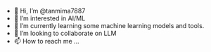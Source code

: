 - 👋 Hi, I’m @tanmima7887
- 👀 I’m interested in AI/ML
- 🌱 I’m currently learning some machine learning models and tools.
- 💞️ I’m looking to collaborate on LLM
- 📫 How to reach me ...

<!---
tanmima7887/tanmima7887 is a ✨ special ✨ repository because its `README.md` (this file) appears on your GitHub profile.
You can click the Preview link to take a look at your changes.
--->
